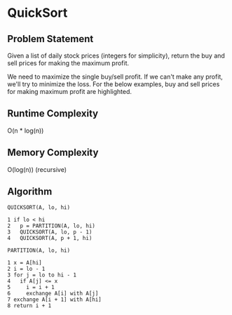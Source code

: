# QuickSort

## Problem Statement
Given a list of daily stock prices (integers for simplicity), return the buy and sell prices for making the maximum profit.

We need to maximize the single buy/sell profit. If we can't make any profit, we'll try to minimize the loss. For the below examples, buy and sell prices for making maximum profit are highlighted.

## Runtime Complexity
O(n * log(n))

## Memory Complexity
O(log(n)) (recursive)


## Algorithm
```
QUICKSORT(A, lo, hi)

1 if lo < hi
2   p = PARTITION(A, lo, hi)
3   QUICKSORT(A, lo, p - 1)
4   QUICKSORT(A, p + 1, hi)

PARTITION(A, lo, hi)

1 x = A[hi]
2 i = lo - 1
3 for j = lo to hi - 1
4   if A[j] <= x
5     i = i + 1
6     exchange A[i] with A[j]
7 exchange A[i + 1] with A[hi]
8 return i + 1
```

